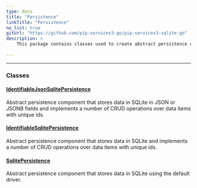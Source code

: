 ```yaml
---
type: docs
title: "Persistence"
linkTitle: "Persistence"
no_list: true
gitUrl: "https://github.com/pip-services3-go/pip-services3-sqlite-go"
description: >
    This package contains classes used to create abstract persistence components to perform basic CRUD operations..
    
---
```

---

<div class="module-body"> 

### Classes

#### [IdentifiableJsonSqlitePersistence](identifiable_json_sqlite_persistence) 
Abstract persistence component that stores data in SQLite in JSON or JSONB fields and implements a number of CRUD operations over data items with unique ids.


#### [IdentifiableSqlitePersistence](identifiable_sqlite_persistence)
Abstract persistence component that stores data in SQLite and implements a number of CRUD operations over data items with unique ids.

#### [SqlitePersistence](sqlite_persistence)
Abstract persistence component that stores data in SQLite using the default driver.

</div>
